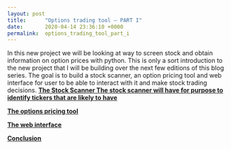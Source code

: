 ```yaml
---
layout: post
title:      "Options trading tool – PART I"
date:       2020-04-14 23:36:10 +0000
permalink:  options_trading_tool_part_i
---
```




In this new project we will be looking at way to screen stock and obtain information on option prices with python. This is only a sort introduction to the new project that I will be building over the next few editions of this blog series. The goal is to build a stock scanner, an option pricing tool and web interface for user to  be able to interact with it and make stock trading decisions.
<b><u>The Stock Scanner<u>
The stock scanner will have for purpose to identify tickers that are likely to have 

<b><u>The options pricing tool<u>

<b><u>The web interface<u>

<b><u>Conclusion<u>

